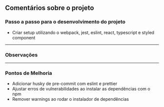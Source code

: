 ## Comentários sobre o projeto

### Passo a passo para o desenvolvimento do projeto

- Criar setup utilizando o webpack, jest, eslint, react, typescript e styled component

---

### Observações

---

### Pontos de Melhoria

- Adicionar husky de pre-commit com eslint e prettier
- Ajustar erros de vulnerabilidades ao instalar as dependências com o npm
- Remover warnings ao rodar o instalador de dependências
